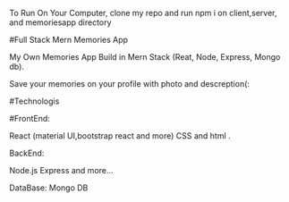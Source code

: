 To Run On Your Computer, clone my repo and run  npm i on client,server, and memoriesapp directory

#Full Stack Mern Memories App 

My Own Memories App Build in Mern Stack (Reat, Node, Express, Mongo db).

Save your memories on your profile with photo and descreption(:

#Technologis 

#FrontEnd:

React (material UI,bootstrap react and more)
CSS and html .

BackEnd:

Node.js 
Express 
and more...

DataBase:
Mongo DB
